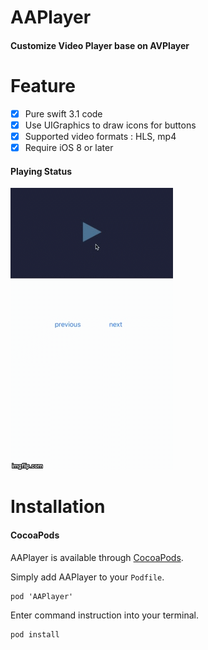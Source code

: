 # AAPlayer

#### Customize Video Player base on AVPlayer 


# Feature

- [x] Pure swift 3.1 code
- [x] Use UIGraphics to draw icons for buttons
- [x] Supported video formats : HLS, mp4
- [x] Require iOS 8 or later

#### Playing Status

![](./sampleImage/samplePlay.gif)

# Installation

#### CocoaPods

AAPlayer is available through [CocoaPods](http://cocoapods.org).

Simply add AAPlayer to your `Podfile`.

```
pod 'AAPlayer'
```
Enter command instruction into your terminal.

```
pod install
```
